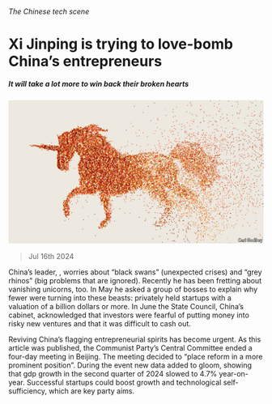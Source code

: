 ###### The Chinese tech scene

# Xi Jinping is trying to love-bomb China’s entrepreneurs 

##### It will take a lot more to win back their broken hearts 

![image](images/20240720_CND001.jpg) 

> Jul 16th 2024 

China’s leader, , worries about “black swans” (unexpected crises) and “grey rhinos” (big problems that are ignored). Recently he has been fretting about vanishing unicorns, too. In May he asked a group of bosses to explain why fewer  were turning into these beasts: privately held startups with a valuation of a billion dollars or more. In June the State Council, China’s cabinet, acknowledged that investors were fearful of putting money into risky new ventures and that it was difficult to cash out.

Reviving China’s flagging entrepreneurial spirits has become urgent. As this article was published, the Communist Party’s Central Committee ended a four-day meeting in Beijing. The meeting decided to “place reform in a more prominent position”. During the event new data added to gloom, showing that gdp growth in the second quarter of 2024 slowed to 4.7% year-on-year. Successful startups could boost growth and technological self-sufficiency, which are key party aims. 

